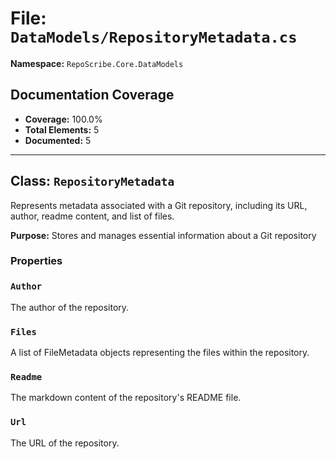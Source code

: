 # File: `DataModels/RepositoryMetadata.cs`

**Namespace:** `RepoScribe.Core.DataModels`

## Documentation Coverage

- **Coverage:** 100.0%
- **Total Elements:** 5
- **Documented:** 5

---

## Class: `RepositoryMetadata`

Represents metadata associated with a Git repository, including its URL, author, readme content, and list of files.

**Purpose:** Stores and manages essential information about a Git repository

### Properties

  ### `Author`

  The author of the repository.

  ### `Files`

  A list of FileMetadata objects representing the files within the repository.

  ### `Readme`

  The markdown content of the repository's README file.

  ### `Url`

  The URL of the repository.

